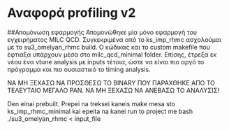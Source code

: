 # Αναφορά profiling v2
##Απομόνωση εφαρμογής
Απομονώθηκε μία μόνο εφαρμογή του εγχειρήματος MILC QCD. Συγκεκριμένα από το ks_imp_rhmc ασχολούμαι με το su3_omelyan_rhmc build. Ο κώδικας και το custom makefile που έφτιαξα υπάρχουν μέσα στο milc_qcd_minimal folder. Επίσης, έτρεξα εκ νέου ένα vtune analysis με inputs τέτοια, ώστε να είναι πιο αργό το πρόγραμμα και πιο ουσιαστικό το timing analysis.

NA MH ΞΕΧΑΣΩ ΝΑ ΠΡΟΣΘΕΣΩ ΤΟ BINARY ΠΟΥ ΠΑΡΑΧΘΗΚΕ ΑΠΟ ΤΟ ΤΕΛΕΥΤΑΙΟ ΜΕΓΑΛΟ ΡΑΝ. ΝΑ ΜΗ ΞΕΧΑΣΩ ΝΑ ΑΝΕΒΑΣΩ ΤΟ ΑΝΑΛΥΣΙΣ!

Den einai prebuilt. Prepei na treksei kaneis make mesa sto ks_imp_rhmc_minimal kai epeita na kanei run to project me bash ./su3_omelyan_rhmc < input_file
